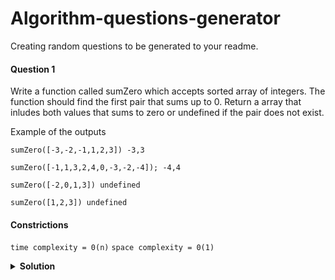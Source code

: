 # Algorithm-questions-generator

Creating random questions to be generated to your readme.


<h4>Question 1</h4>

<p class = 'question'>
Write a function called sumZero which accepts sorted array of integers. The function should find the first pair 
that sums up to 0. Return a array that inludes both values that sums to zero or undefined if the pair does not exist.
</p> 

<p class = 'output'>
Example of the outputs
  
 `sumZero([-3,-2,-1,1,2,3]) -3,3 ` 
 
 `sumZero([-1,1,3,2,4,0,-3,-2,-4]); -4,4`
 
 `sumZero([-2,0,1,3]) undefined`
 
 `sumZero([1,2,3]) undefined`
 
 #### Constrictions
`time complexity = 0(n)`
`space complexity = 0(1)`
</p>



<details> 
  <summary> <b>Solution</b> </summary>
<p class = "answers">
	
```javascript
const sumZero = (arrs) =>{
   arrs.sort();
   
   let left = 0;
   let right = arrs.length -1;

   
   while(left < right){
       let sum = arrs[left] + arrs[right];
       if(sum === 0){
           return [arrs[left], arrs[right]];
       }else if(sum > 0){
           left ++;
       }else{
           right--;
       }
   }
}

```
</p>
</details>

